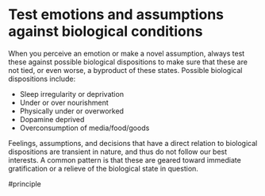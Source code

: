 # Test emotions and assumptions against biological conditions
When you perceive an emotion or make a novel assumption, always test these against possible biological dispositions to make sure that these are not tied, or even worse, a byproduct of these states. Possible biological dispositions include:

-   Sleep irregularity or deprivation
-   Under or over nourishment
-   Physically under or overworked
-   Dopamine deprived
-   Overconsumption of media/food/goods
    
Feelings, assumptions, and decisions that have a direct relation to biological dispositions are transient in nature, and thus do not follow our best interests. A common pattern is that these are geared toward immediate gratification or a relieve of the biological state in question.

#principle 